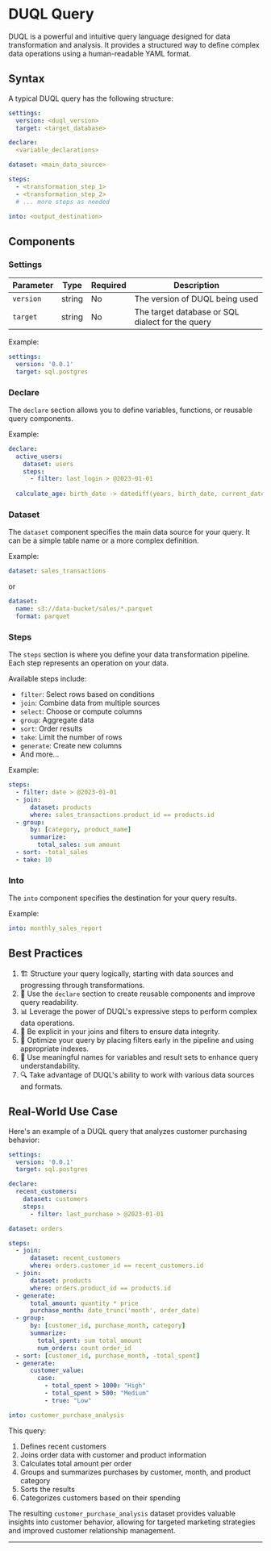 # DUQL Query

DUQL is a powerful and intuitive query language designed for data transformation and analysis. It provides a structured way to define complex data operations using a human-readable YAML format.

## Syntax

A typical DUQL query has the following structure:

```yaml
settings:
  version: <duql_version>
  target: <target_database>

declare:
  <variable_declarations>

dataset: <main_data_source>

steps:
  - <transformation_step_1>
  - <transformation_step_2>
  # ... more steps as needed

into: <output_destination>
```

## Components

### Settings

| Parameter | Type | Required | Description |
|-----------|------|----------|-------------|
| `version` | string | No | The version of DUQL being used |
| `target` | string | No | The target database or SQL dialect for the query |

Example:
```yaml
settings:
  version: '0.0.1'
  target: sql.postgres
```

### Declare

The `declare` section allows you to define variables, functions, or reusable query components.

Example:
```yaml
declare:
  active_users:
    dataset: users
    steps:
      - filter: last_login > @2023-01-01
  
  calculate_age: birth_date -> datediff(years, birth_date, current_date())
```

### Dataset

The `dataset` component specifies the main data source for your query. It can be a simple table name or a more complex definition.

Example:
```yaml
dataset: sales_transactions
```

or 

```yaml
dataset:
  name: s3://data-bucket/sales/*.parquet
  format: parquet
```

### Steps

The `steps` section is where you define your data transformation pipeline. Each step represents an operation on your data.

Available steps include:
- `filter`: Select rows based on conditions
- `join`: Combine data from multiple sources
- `select`: Choose or compute columns
- `group`: Aggregate data
- `sort`: Order results
- `take`: Limit the number of rows
- `generate`: Create new columns
- And more...

Example:
```yaml
steps:
  - filter: date > @2023-01-01
  - join:
      dataset: products
      where: sales_transactions.product_id == products.id
  - group:
      by: [category, product_name]
      summarize:
        total_sales: sum amount
  - sort: -total_sales
  - take: 10
```

### Into

The `into` component specifies the destination for your query results.

Example:
```yaml
into: monthly_sales_report
```

## Best Practices

1. 🏗️ Structure your query logically, starting with data sources and progressing through transformations.
2. 🧩 Use the `declare` section to create reusable components and improve query readability.
3. 📊 Leverage the power of DUQL's expressive steps to perform complex data operations.
4. 🎯 Be explicit in your joins and filters to ensure data integrity.
5. 🚀 Optimize your query by placing filters early in the pipeline and using appropriate indexes.
6. 📝 Use meaningful names for variables and result sets to enhance query understandability.
7. 🔍 Take advantage of DUQL's ability to work with various data sources and formats.

## Real-World Use Case

Here's an example of a DUQL query that analyzes customer purchasing behavior:

```yaml
settings:
  version: '0.0.1'
  target: sql.postgres

declare:
  recent_customers:
    dataset: customers
    steps:
      - filter: last_purchase > @2023-01-01

dataset: orders

steps:
  - join:
      dataset: recent_customers
      where: orders.customer_id == recent_customers.id
  - join:
      dataset: products
      where: orders.product_id == products.id
  - generate:
      total_amount: quantity * price
      purchase_month: date_trunc('month', order_date)
  - group:
      by: [customer_id, purchase_month, category]
      summarize:
        total_spent: sum total_amount
        num_orders: count order_id
  - sort: [customer_id, purchase_month, -total_spent]
  - generate:
      customer_value:
        case:
          - total_spent > 1000: "High"
          - total_spent > 500: "Medium"
          - true: "Low"

into: customer_purchase_analysis
```

This query:
1. Defines recent customers
2. Joins order data with customer and product information
3. Calculates total amount per order
4. Groups and summarizes purchases by customer, month, and product category
5. Sorts the results
6. Categorizes customers based on their spending

The resulting `customer_purchase_analysis` dataset provides valuable insights into customer behavior, allowing for targeted marketing strategies and improved customer relationship management.

---